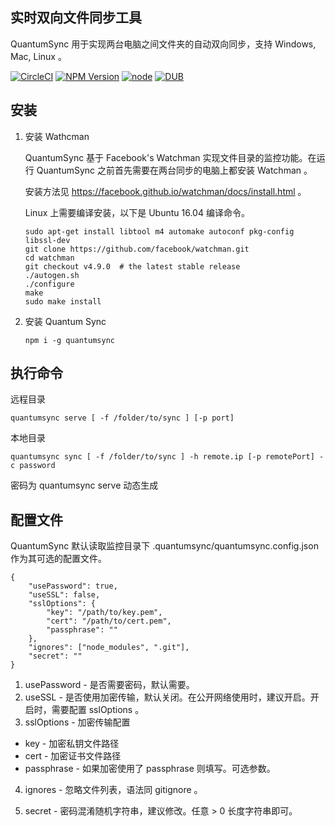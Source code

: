 ## 实时双向文件同步工具

QuantumSync 用于实现两台电脑之间文件夹的自动双向同步，支持 Windows, Mac, Linux 。

[![CircleCI](https://circleci.com/gh/iduane/quantumsyc.svg?style=svg)](https://circleci.com/gh/iduane/quantumsyc) [![NPM Version](https://img.shields.io/npm/v/quantumsync.svg)](https://www.npmjs.com/package/quantumsync) [![node](https://img.shields.io/node/v/quantumsync.svg)]() [![DUB](https://img.shields.io/dub/l/vibe-d.svg)]()

## 安装

1. 安装 Wathcman

    QuantumSync 基于 Facebook's Watchman 实现文件目录的监控功能。在运行 QuantumSync 之前首先需要在两台同步的电脑上都安装 Watchman 。
    
    安装方法见 https://facebook.github.io/watchman/docs/install.html 。
    
    Linux 上需要编译安装，以下是 Ubuntu 16.04 编译命令。
    
    ```
    sudo apt-get install libtool m4 automake autoconf pkg-config libssl-dev
    git clone https://github.com/facebook/watchman.git
    cd watchman
    git checkout v4.9.0  # the latest stable release
    ./autogen.sh
    ./configure
    make
    sudo make install
    ```

2. 安装 Quantum Sync
    
    ```
    npm i -g quantumsync
    ```

## 执行命令

远程目录

    quantumsync serve [ -f /folder/to/sync ] [-p port]

本地目录
    
    quantumsync sync [ -f /folder/to/sync ] -h remote.ip [-p remotePort] -c password

密码为 quantumsync serve 动态生成

## 配置文件

QuantumSync 默认读取监控目录下 .quantumsync/quantumsync.config.json 作为其可选的配置文件。


```
{
    "usePassword": true,
    "useSSL": false,
    "sslOptions": {
        "key": "/path/to/key.pem",
        "cert": "/path/to/cert.pem",
        "passphrase": ""
    },
    "ignores": ["node_modules", ".git"],
    "secret": ""
}
```

1. usePassword - 是否需要密码，默认需要。
2. useSSL - 是否使用加密传输，默认关闭。在公开网络使用时，建议开启。开启时，需要配置 sslOptions 。
3. sslOptions - 加密传输配置

  - key - 加密私钥文件路径
  - cert - 加密证书文件路径
  - passphrase - 如果加密使用了 passphrase 则填写。可选参数。

4. ignores - 忽略文件列表，语法同 gitignore 。

5. secret - 密码混淆随机字符串，建议修改。任意 > 0 长度字符串即可。


